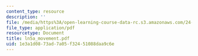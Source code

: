 ```yaml
---
content_type: resource
description: ''
file: /media/https%3A/open-learning-course-data-rc.s3.amazonaws.com/24-951-introduction-to-syntax-fall-2003/1e3a1d0873ad7a05f32451088daa9c6e_ln5a_movement.pdf
file_type: application/pdf
resourcetype: Document
title: ln5a_movement.pdf
uid: 1e3a1d08-73ad-7a05-f324-51088daa9c6e
---
```

